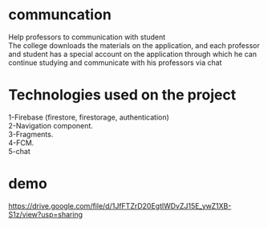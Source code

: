 # communcation
Help professors to communication with student\
The college downloads the materials on the application, and each professor and student has a special account on the application through which he can continue studying and communicate with his professors via chat
# Technologies used on the project
1-Firebase (firestore, firestorage, authentication)\
2-Navigation component.\
3-Fragments.\
4-FCM.\
5-chat
# demo 
https://drive.google.com/file/d/1JfFTZrD20EgtlWDvZJ15E_ywZ1XB-S1z/view?usp=sharing
